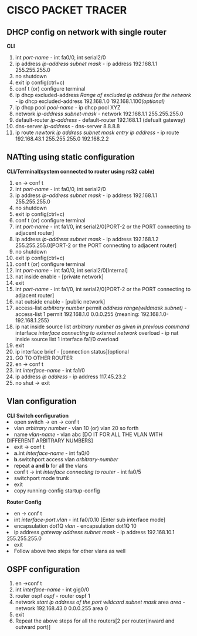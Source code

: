 <h1>CISCO PACKET TRACER</h1>

<h2>DHCP config on network with single router </h2>
<b>CLI</b><br>
<ol type="roman">
  <li>int <i>port-name</i> - int fa0/0, int serial2/0</li>
  <li>ip address <i>ip-address subnet mask</i> - ip address 192.168.1.1 255.255.255.0</li>
  <li>no shutdown</li>
  <li>exit ip config(ctrl+c)</li>
  <li>conf t (or) configure terminal</li>
  <li>ip dhcp excluded-address <i>Range of excluded ip address for the network</i> - ip dhcp excluded-address 192.168.1.0 192.168.1.100<i>(optional)</i></li>
  <li>ip dhcp pool <i>pool-name</i> - ip dhcp pool XYZ</li>
  <li>network <i>ip-address subnet-mask</i> - network 192.168.1.1 255.255.255.0</li>
  <li>default-router <i>ip-address</i> - default-router 192.168.1.1 (defualt gateway)</li>
  <li>dns-server <i>ip-address</i> - dns-server 8.8.8.8</li>
  <li>ip route <i>newtork ip address subnet mask entry ip address</i> - ip route 192.168.43.1 255.255.255.0 192.168.2.2</li>
</ol>
  
<h2> NATting using static configuration</h2>
<b>CLI/Terminal(system connected to router using rs32 cable)</b>

<ol type="roman">
  <li>en -> conf t</li>
  <li>int <i>port-name</i> - int fa0/0, int serial2/0</li>
  <li>ip address <i>ip-address subnet mask</i> - ip address 192.168.1.1 255.255.255.0</li>
  <li>no shutdown</li>
  <li>exit ip config(ctrl+c)</li>
  <li>conf t (or) configure terminal</li>
  <li>int <i>port-name</i> - int fa1/0, int serial2/0[PORT-2 or the PORT connecting to adjacent router]</li>
  <li>ip address <i>ip-address subnet mask</i> - ip address 192.168.1.2 255.255.255.0[PORT-2 or the PORT connecting to adjacent router]</li>
  <li>no shutdown</li>
  <li>exit ip config(ctrl+c)</li>
  <li>conf t (or) configure terminal</li>
  <li>int <i>port-name</i> - int fa0/0, int serial2/0[Internal]</li>
  <li>nat inside enable - [private network]</li>
  <li>exit</li>
  <li>int <i>port-name</i> - int fa1/0, int serial2/0[PORT-2 or the PORT connecting to adjacent router]</li>
  <li>nat outside enable - [public network]</li>
  <li>access-list <i>arbitrary number</i> permit <i>address range(wildmask subnet)</i> - access-list 1 permit 192.168.1.0 0.0.0.255 {meaning: 192.168.1.0-192.168.1.255}</li>
  <li>ip nat inside source list <i>arbitrary number as given in previous command</i> interface <i>interface connecting to external network</i> overload - ip nat inside source list 1 interface fa1/0 overload</li>
  <li>exit</li>
  <li>ip interface brief - [connection status](optional</li>
  
  <li>GO TO OTHER ROUTER</li>
  <li>en -> conf t</li>
  <li>int <i>interface-name</i> - int fa1/0</li>
  <li>ip address <i>ip address</i> - ip address 117.45.23.2</li>
  <li>no shut -> exit</li>
</ol>
  
 <h2>Vlan configuration</h2>
 <b>CLI</b>
 <b>Switch configuration</b>
 <li>open switch -> en -> conf t</li>
 <li>vlan <i>arbitrary number</i> - vlan 10 (or) vlan 20 so forth</li>
 <li>name <i>vlan-name</i> - vlan abc [DO IT FOR ALL THE VLAN WITH DIFFERENT ARBITRARY NUMBERS]</li>
 <li>exit -> conf t</li>
 <li><b>a.</b>int <i>interface-name</i> - int fa0/0</li>
 <li><b>b.</b>switchport access vlan <i>arbitrary-number</i></li>
 <li>repeat <b>a and b</b> for all the vlans</li>
 <li>conf t -> int <i>interface connecting to router</i> - int fa0/5</li>
 <li>switchport mode trunk</li>
 <li>exit</li>
 <li>copy running-config startup-config</li>
 
 <b>Router Config</b>
 <li>en -> conf t</li>
 <li>int <i>interface-port</i>.<i>vlan</i> - int fa0/0.10 [Enter sub interface mode]</li>
 <li>encapsulation dot1Q <i>vlan</i> - encapsulation dot1Q 10</li>
 <li>ip address <i>gateway address subnet mask</i> - ip address 192.168.10.1 255.255.255.0</li>
 <li>exit</li>
 <li>Follow above two steps for other vlans as well</li>
</ol>
 
 
 <h2>OSPF configuration</h2>
 <ol type="roman">
  <li>en ->conf t</li>
  <li>int <i>interface-name</i> - int gig0/0</li>
  <li>router ospf <i>ospf</i> - router ospf 1</li>
  <li>network <i>start ip address of the port wildcard subnet mask</i> area <i>area</i> - network 192.168.43.0 0.0.0.255 area 0</li>
  <li>exit</li>
  <li> Repeat the above steps for all the routers[2 per router(inward and outward port)]</li>
 </ol>
  
  
